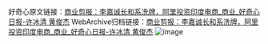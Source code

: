 好奇心原文链接：[商业剪报：李嘉诚长和系洗牌，阿里投资印度电商_商业_好奇心日报-许冰清 黄俊杰](https://www.qdaily.com/articles/5121.html)
WebArchive归档链接：[商业剪报：李嘉诚长和系洗牌，阿里投资印度电商_商业_好奇心日报-许冰清 黄俊杰](http://web.archive.org/web/20190623163949/https://www.qdaily.com/articles/5121.html)
![image](http://ww3.sinaimg.cn/large/007d5XDply1g3wd8g06lzj30u04hmx6p)